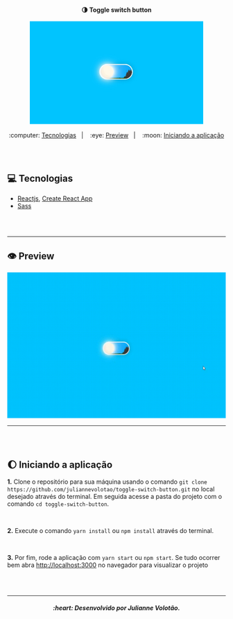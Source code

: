 <h4 align="center">
  🌗 Toggle switch button
</h4>
 

<p align="center">
    <img alt="Switch button" src=".github/togglebutton.jpeg"  width="400px" >
</p>


<p align="center">
  :computer: <a href="#computer-tecnologias">Tecnologias</a>&nbsp;&nbsp;&nbsp;|&nbsp;&nbsp;&nbsp;
  :eye: <a href="#eye-preview">Preview</a>&nbsp;&nbsp;&nbsp;|&nbsp;&nbsp;&nbsp;
  :moon: <a href="#moon-iniciando-a-aplicação"> Iniciando a aplicação </a>
</p>

<br>
<br>

## :computer: Tecnologias
- [Reactjs](https://pt-br.reactjs.org/), [Create React App](https://github.com/facebook/create-react-app) 
- [Sass](https://sass-lang.com/)

<br>
<br>

___

## :eye: Preview

<p align="center">
    <img alt="Switch button" src=".github/toggle.gif"   >
</p>

___

<br>
<br>

## :moon: Iniciando a aplicação 

**1.** Clone o repositório para sua máquina usando o comando `git clone https://github.com/juliannevolotao/toggle-switch-button.git` no local desejado através do terminal. Em seguida acesse a pasta do projeto com o comando `cd toggle-switch-button`.

<br>

**2.** Execute o comando `yarn install` ou `npm install` através do terminal.

<br>

**3.** Por fim, rode a aplicação com `yarn start` ou `npm start`. Se tudo ocorrer bem abra [http://localhost:3000](http://localhost:3000) no navegador para visualizar o projeto

<br>
<br>

___

<h5 align="center">
  :heart: Desenvolvido por Julianne Volotão.
</h5>
